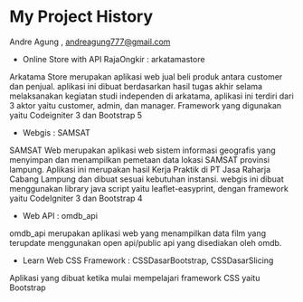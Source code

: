 # My Project History

Andre Agung , andreagung777@gmail.com

- Online Store with API RajaOngkir : arkatamastore

Arkatama Store merupakan aplikasi web jual beli produk antara customer dan penjual. aplikasi ini dibuat berdasarkan hasil tugas akhir selama melaksanakan kegiatan studi independen di arkatama, aplikasi ini terdiri dari 3 aktor yaitu customer, admin, dan manager. Framework yang digunakan yaitu Codeigniter 3 dan Bootstrap 5

- Webgis : SAMSAT

SAMSAT Web merupakan aplikasi web sistem informasi geografis yang menyimpan dan menampilkan pemetaan data lokasi SAMSAT provinsi lampung. Aplikasi ini merupakan hasil Kerja Praktik di PT Jasa Raharja Cabang Lampung dan dibuat sesuai kebutuhan instansi. webgis ini dibuat menggunakan library java script yaitu leaflet-easyprint, dengan framework yaitu CodeIgniter 3 dan Bootstrap 4

- Web API : omdb_api

omdb_api merupakan aplikasi web yang menampilkan data film yang terupdate menggunakan open api/public api yang disediakan oleh omdb.

- Learn Web CSS Framework : CSSDasarBootstrap, CSSDasarSlicing

Aplikasi yang dibuat ketika mulai mempelajari framework CSS yaitu Bootstrap
